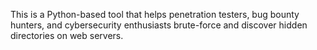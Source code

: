 This is a Python-based tool that helps penetration testers, bug bounty hunters, and cybersecurity enthusiasts brute-force and discover hidden directories on web servers.

